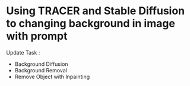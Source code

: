 # Using TRACER and Stable Diffusion to changing background in image with prompt

Update Task :

- Background Diffusion
- Background Removal
- Remove Object with Inpainting
